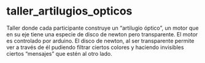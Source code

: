 # taller_artilugios_opticos
Taller donde cada participante construye un “artilugio óptico”, un motor que en su eje tiene una especie de disco de newton pero transparente. El motor es controlado por arduino. El disco de newton, al ser transparente permite ver a través de él pudiendo filtrar ciertos colores y haciendo invisibles ciertos “mensajes” que estén al otro lado.
